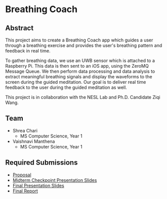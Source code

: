 # Breathing Coach
## Abstract

This project aims to create a Breathing Coach app which guides a user through a breathing exercise and provides the user's breathing pattern and feedback in real time. 

To gather breathing data, we use an UWB sensor which is attached to a Raspberry Pi. This data is then sent to an iOS app, using the ZeroMQ Message Queue. We then perform data processing and data analysis to extract meaningful breathing signals and display the waveforms to the screen during the guided meditation. Our goal is to deliver real time feedback to the user during the guided meditation as well.

This project is in collaboration with the NESL Lab and Ph.D. Candidate Ziqi Wang.

## Team

* Shrea Chari
    * MS Computer Science, Year 1
* Vaishnavi Manthena
    * MS Computer Science, Year 1

## Required Submissions

* [Proposal](docs/proposal.md)
* [Midterm Checkpoint Presentation Slides](https://docs.google.com/presentation/d/1XQ8uPuueGzXhl0n6wjq7vTuQ-oaQPv-rD38c7HlSZoE/edit?usp=sharing)
* [Final Presentation Slides](http://)
* [Final Report](docs/report.md)